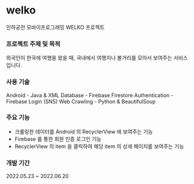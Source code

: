 # welko
인하공전 모바이프로그래밍 WELKO 프로젝트

### 프로젝트 주제 및 목적
외국인이 한국에 여행을 왔을 때, 국내에서 여행지나 볼거리를 모아서 보여주는 서비스입니다.

### 사용 기술
Android - Java & XML
Database - Firebase Firestore
Authentication - Firebase Login (SNS)
Web Crawling - Python & BeautifulSoup

### 주요 기능
- 크롤링한 데이터를 Android 의 RecyclerView 에 보여주는 기능
- Firebase 를 통한 회원 인증 로그인 기능
- RecyclerView 의 item 을 클릭하여 해당 item 의 상세 페이지를 보여주는 기능

### 개발 기간
2022.05.23 ~ 2022.06.20
